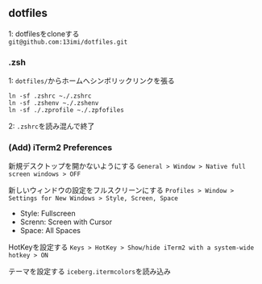 ## dotfiles
1: dotfilesをcloneする  
`git@github.com:13imi/dotfiles.git`

### .zsh
1: `dotfiles/`からホームへシンボリックリンクを張る
```
ln -sf .zshrc ~./.zshrc
ln -sf .zshenv ~./.zshenv
ln -sf ./.zprofile ~./.zpfofiles
```

2: `.zshrc`を読み混んで終了

### (Add) iTerm2 Preferences
新規デスクトップを開かないようにする
`General > Window > Native full screen windows > OFF`

新しいウィンドウの設定をフルスクリーンにする
`Profiles > Window > Settings for New Windows > Style, Screen, Space`

- Style: Fullscreen
- Screnn: Screen  with Cursor
- Space: All Spaces

HotKeyを設定する
`Keys > HotKey > Show/hide iTerm2 with a system-wide hotkey > ON`

テーマを設定する
`iceberg.itermcolors`を読み込み



